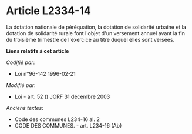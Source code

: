 # Article L2334-14

La dotation nationale de péréquation, la dotation de solidarité urbaine et la dotation de solidarité rurale font l'objet d'un
versement annuel avant la fin du troisième trimestre de l'exercice au titre duquel elles sont versées.

**Liens relatifs à cet article**

_Codifié par_:

  - Loi n°96-142 1996-02-21

_Modifié par_:

  - Loi - art. 52 () JORF 31 décembre 2003

_Anciens textes_:

  - Code des communes L234-16 al. 2
  - CODE DES COMMUNES. - art. L234-16 (Ab)
